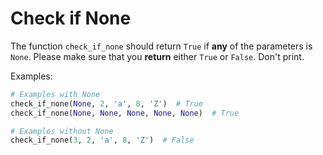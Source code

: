 # Check if None

The function `check_if_none` should return `True` if **any** of the parameters is `None`.
Please make sure that you **return** either `True` or `False`. Don't print.

Examples:

```python
# Examples with None
check_if_none(None, 2, 'a', 8, 'Z')  # True
check_if_none(None, None, None, None, None)  # True

# Examples without None
check_if_none(3, 2, 'a', 8, 'Z')  # False
```
